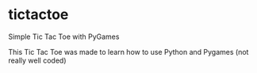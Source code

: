 # tictactoe
Simple Tic Tac Toe with PyGames

This Tic Tac Toe was made to learn how to use Python and Pygames (not really well coded)
